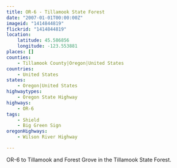 ```yaml
---
title: OR-6 - Tillamook State Forest
date: "2007-01-01T00:00:00Z"
imageid: "1414844819"
flickrid: "1414844819"
location:
    latitude: 45.586856
    longitude: -123.553881
places: []
counties:
    - Tillamook County|Oregon|United States
countries:
    - United States
states:
    - Oregon|United States
highwaytypes:
    - Oregon State Highway
highways:
    - OR-6
tags:
    - Shield
    - Big Green Sign
oregonHighways:
    - Wilson River Highway

---
```

OR-6 to Tillamook and Forest Grove in the Tillamook State Forest.